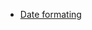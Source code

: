 * [Date formating](https://github.com/GustavBrunszwig/JS_wiki/blob/main/utilty_functions/dates/date_formating.md)
